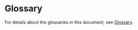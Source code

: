# Glossary<a name="EN-US_TOPIC_0072155985"></a>

For details about the glossaries in this document, see  [Glossary](https://docs.otc.t-systems.com/en-us/glossary/index.html).

